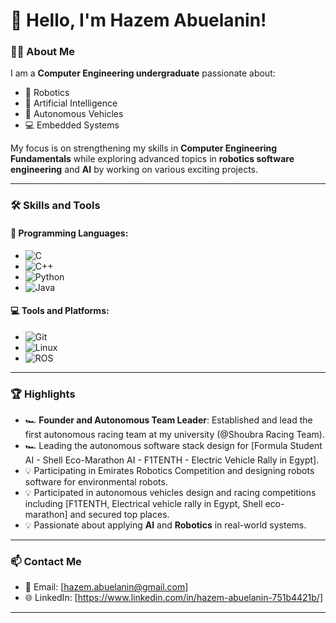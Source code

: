 # 👋 Hello, I'm Hazem Abuelanin!

### 👨‍💻 **About Me**
I am a **Computer Engineering undergraduate** passionate about:
- 🤖 Robotics
- 🧠 Artificial Intelligence
- 🚗 Autonomous Vehicles
- 💻 Embedded Systems

My focus is on strengthening my skills in **Computer Engineering Fundamentals** while exploring advanced topics in **robotics software engineering** and **AI** by working on various exciting projects.

---

### 🛠️ **Skills and Tools**
#### 🚀 Programming Languages:
- ![C](https://img.shields.io/badge/-C-A8B9CC?style=flat-square&logo=c&logoColor=white)
- ![C++](https://img.shields.io/badge/-C++-00599C?style=flat-square&logo=c%2B%2B&logoColor=white)
- ![Python](https://img.shields.io/badge/-Python-3776AB?style=flat-square&logo=python&logoColor=white)
- ![Java](https://img.shields.io/badge/-Java-007396?style=flat-square&logo=java&logoColor=white)

#### 💻 Tools and Platforms:
- ![Git](https://img.shields.io/badge/-Git-F05032?style=flat-square&logo=git&logoColor=white)
- ![Linux](https://img.shields.io/badge/-Linux-FCC624?style=flat-square&logo=linux&logoColor=black)
- ![ROS](https://img.shields.io/badge/-ROS-22314E?style=flat-square&logo=ros&logoColor=white)

---

### 🏆 **Highlights**
- 🏎️ **Founder and Autonomous Team Leader**: Established and lead the first autonomous racing team at my university (@Shoubra Racing Team).
- 🏎️ Leading the autonomous software stack design for [Formula Student AI - Shell Eco-Marathon AI - F1TENTH - Electric Vehicle Rally in Egypt].
- 💡 Participating in Emirates Robotics Competition and designing robots software for environmental robots.
- 💡 Participated in autonomous vehicles design and racing competitions including [F1TENTH, Electrical vehicle rally in Egypt, Shell eco-marathon] and secured top places.
- 💡 Passionate about applying **AI** and **Robotics** in real-world systems. 
---

### 📫 **Contact Me**
- 📧 Email: [hazem.abuelanin@gmail.com]  
- 🌐 LinkedIn: [https://www.linkedin.com/in/hazem-abuelanin-751b4421b/]  

---
